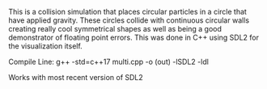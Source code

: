 This is a collision simulation that places circular particles in a circle that have applied gravity. These circles collide with continuous circular walls creating really cool symmetrical shapes as well as being a good demonstrator of floating point errors. This was done in C++ using SDL2 for the visualization itself.

Compile Line: g++ -std=c++17 multi.cpp -o (out) -lSDL2 -ldl

Works with most recent version of SDL2
